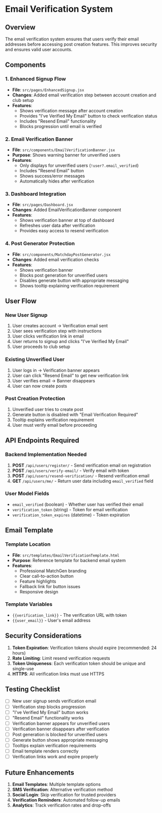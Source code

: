 # Email Verification System

## Overview
The email verification system ensures that users verify their email addresses before accessing post creation features. This improves security and ensures valid user accounts.

## Components

### 1. Enhanced Signup Flow
- **File**: `src/pages/EnhancedSignup.jsx`
- **Changes**: Added email verification step between account creation and club setup
- **Features**:
  - Shows verification message after account creation
  - Provides "I've Verified My Email" button to check verification status
  - Includes "Resend Email" functionality
  - Blocks progression until email is verified

### 2. Email Verification Banner
- **File**: `src/components/EmailVerificationBanner.jsx`
- **Purpose**: Shows warning banner for unverified users
- **Features**:
  - Only displays for unverified users (`!user?.email_verified`)
  - Includes "Resend Email" button
  - Shows success/error messages
  - Automatically hides after verification

### 3. Dashboard Integration
- **File**: `src/pages/Dashboard.jsx`
- **Changes**: Added EmailVerificationBanner component
- **Features**:
  - Shows verification banner at top of dashboard
  - Refreshes user data after verification
  - Provides easy access to resend verification

### 4. Post Generator Protection
- **File**: `src/components/MatchdayPostGenerator.jsx`
- **Changes**: Added email verification checks
- **Features**:
  - Shows verification banner
  - Blocks post generation for unverified users
  - Disables generate button with appropriate messaging
  - Shows tooltip explaining verification requirement

## User Flow

### New User Signup
1. User creates account → Verification email sent
2. User sees verification step with instructions
3. User clicks verification link in email
4. User returns to signup and clicks "I've Verified My Email"
5. User proceeds to club setup

### Existing Unverified User
1. User logs in → Verification banner appears
2. User can click "Resend Email" to get new verification link
3. User verifies email → Banner disappears
4. User can now create posts

### Post Creation Protection
1. Unverified user tries to create post
2. Generate button is disabled with "Email Verification Required"
3. Tooltip explains verification requirement
4. User must verify email before proceeding

## API Endpoints Required

### Backend Implementation Needed
1. **POST** `/api/users/register/` - Send verification email on registration
2. **POST** `/api/users/verify-email/` - Verify email with token
3. **POST** `/api/users/resend-verification/` - Resend verification email
4. **GET** `/api/users/me/` - Return user data including `email_verified` field

### User Model Fields
- `email_verified` (boolean) - Whether user has verified their email
- `verification_token` (string) - Token for email verification
- `verification_token_expires` (datetime) - Token expiration

## Email Template

### Template Location
- **File**: `src/templates/EmailVerificationTemplate.html`
- **Purpose**: Reference template for backend email system
- **Features**:
  - Professional MatchGen branding
  - Clear call-to-action button
  - Feature highlights
  - Fallback link for button issues
  - Responsive design

### Template Variables
- `{{verification_link}}` - The verification URL with token
- `{{user_email}}` - User's email address

## Security Considerations

1. **Token Expiration**: Verification tokens should expire (recommended: 24 hours)
2. **Rate Limiting**: Limit resend verification requests
3. **Token Uniqueness**: Each verification token should be unique and single-use
4. **HTTPS**: All verification links must use HTTPS

## Testing Checklist

- [ ] New user signup sends verification email
- [ ] Verification step blocks progression
- [ ] "I've Verified My Email" button works
- [ ] "Resend Email" functionality works
- [ ] Verification banner appears for unverified users
- [ ] Verification banner disappears after verification
- [ ] Post generation is blocked for unverified users
- [ ] Generate button shows appropriate messaging
- [ ] Tooltips explain verification requirements
- [ ] Email template renders correctly
- [ ] Verification links work and expire properly

## Future Enhancements

1. **Email Templates**: Multiple template options
2. **SMS Verification**: Alternative verification method
3. **Social Login**: Skip verification for trusted providers
4. **Verification Reminders**: Automated follow-up emails
5. **Analytics**: Track verification rates and drop-offs



